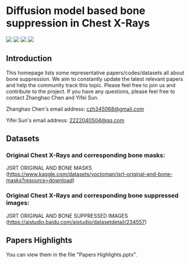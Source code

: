 # Diffusion  model  based  bone  suppression  in  Chest X-Rays

![](https://img.shields.io/badge/-Python-3776AB?style=flat-square&logo=Python&logoColor=FFFFFF)
![](https://img.shields.io/badge/-Pytorch-EE4C2C?style=flat-square&logo=Pytorch&logoColor=FFFFFF)
![](https://img.shields.io/badge/-GoogleColab-F9AB00?style=flat-square&logo=GoogleColab&logoColor=FFFFFF)
![](https://img.shields.io/badge/-awesomelists-FC60A8?style=flat-square&logo=awesomelists&logoColor=FFFFFF)


## Introduction
This homepage lists some representative papers/codes/datasets all about bone suppression. We aim to constantly update the latest relevant papers and help the community track this topic. Please feel free to join us and contribute to the project. If you have any questions, please feel free to contact Zhanghao Chen and Yifei Sun.


Zhanghao Chen's email address: <czh345068@gmail.com>


Yifei Sun's email address: <2222040504@qq.com>


## Datasets
### Original Chest X-Rays and corresponding bone masks:
JSRT  ORIGINAL  AND  BONE  MASKS (https://www.kaggle.com/datasets/yoctoman/jsrt-original-and-bone-masks?resource=download)
### Original Chest X-Rays and corresponding bone suppressed images:
JSRT  ORIGINAL  AND  BONE  SUPPRESSED IMAGES (https://aistudio.baidu.com/aistudio/datasetdetail/234557)

## Papers Highlights
You can view them in the file "Papers Highlights.pptx".
